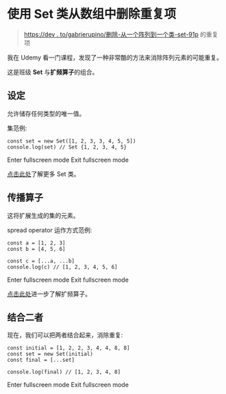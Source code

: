 # 使用 Set 类从数组中删除重复项

> [https://dev . to/gabrierupino/删除-从一个阵列到一个类-set-91p](https://dev.to/gabrielrufino/removendo-repeticoes-de-um-array-com-a-classe-set-91p) 的重复项

我在 Udemy 看一门课程，发现了一种非常酷的方法来消除阵列元素的可能重复。

这是班级 **Set** 与**扩频算子**的组合。

## 设定

允许储存任何类型的唯一值。

集范例:

```
const set = new Set([1, 2, 3, 3, 4, 5, 5])
console.log(set) // Set {1, 2, 3, 4, 5} 
```

Enter fullscreen mode Exit fullscreen mode

[点击此处](https://developer.mozilla.org/pt-BR/docs/Web/JavaScript/Reference/Global_Objects/Set)了解更多 Set 类。

## 传播算子

这将扩展生成的集的元素。

spread operator 运作方式范例:

```
const a = [1, 2, 3]
const b = [4, 5, 6]

const c = [...a, ...b]
console.log(c) // [1, 2, 3, 4, 5, 6] 
```

Enter fullscreen mode Exit fullscreen mode

[点击此处](https://developer.mozilla.org/pt-BR/docs/Web/JavaScript/Reference/Operators/Spread_operator)进一步了解扩频算子。

## 结合二者

现在，我们可以把两者结合起来，消除重复:

```
const initial = [1, 2, 2, 3, 4, 4, 8, 8]
const set = new Set(initial)
const final = [...set]

console.log(final) // [1, 2, 3, 4, 8] 
```

Enter fullscreen mode Exit fullscreen mode